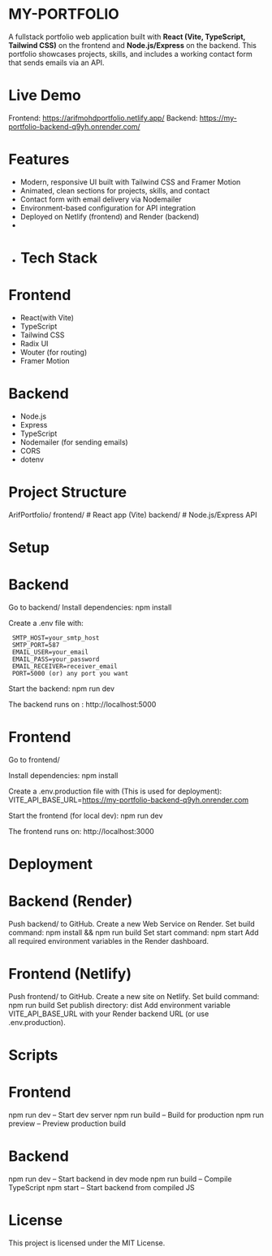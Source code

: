 # MY-PORTFOLIO
A fullstack portfolio web application built with **React (Vite, TypeScript, Tailwind CSS)** on the frontend and **Node.js/Express** on the backend. This portfolio showcases projects, skills, and includes a working contact form that sends emails via an API.

# Live Demo
Frontend: https://arifmohdportfolio.netlify.app/
Backend: https://my-portfolio-backend-q9yh.onrender.com/

# Features
- Modern, responsive UI built with Tailwind CSS and Framer Motion
- Animated, clean sections for projects, skills, and contact
- Contact form with email delivery via Nodemailer
- Environment-based configuration for API integration
- Deployed on Netlify (frontend) and Render (backend)
-
- # Tech Stack

# Frontend
- React(with Vite)
- TypeScript
- Tailwind CSS
- Radix UI
- Wouter (for routing)
- Framer Motion
# Backend
- Node.js
- Express
- TypeScript
- Nodemailer (for sending emails)
- CORS
- dotenv

# Project Structure

  ArifPortfolio/
  frontend/   # React app (Vite)
  backend/    # Node.js/Express API

# Setup
# Backend
  Go to backend/
  Install dependencies:
  npm install

Create a .env file with:

     SMTP_HOST=your_smtp_host
     SMTP_PORT=587
     EMAIL_USER=your_email
     EMAIL_PASS=your_password
     EMAIL_RECEIVER=receiver_email
     PORT=5000 (or) any port you want 
   
Start the backend:
   npm run dev

The backend runs on : http://localhost:5000

# Frontend
  Go to frontend/

  Install dependencies:
    npm install
  
Create a .env.production file with  (This is used for deployment):
    VITE_API_BASE_URL=https://my-portfolio-backend-q9yh.onrender.com 

 Start the frontend (for local dev):
   npm run dev

The frontend runs on:  http://localhost:3000

# Deployment
# Backend (Render)
  Push backend/ to GitHub.
  Create a new Web Service on Render.
  Set build command: npm install && npm run build
  Set start command: npm start
  Add all required environment variables in the Render dashboard.
  
# Frontend (Netlify)
  Push frontend/ to GitHub.
  Create a new site on Netlify.
  Set build command: npm run build
  Set publish directory: dist
  Add environment variable VITE_API_BASE_URL with your Render backend URL (or use .env.production).

# Scripts
# Frontend
  npm run dev – Start dev server
  npm run build – Build for production
  npm run preview – Preview production build
# Backend
  npm run dev – Start backend in dev mode
  npm run build – Compile TypeScript
  npm start – Start backend from compiled JS

  

# License
 This project is licensed under the MIT License.

  
